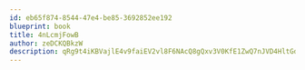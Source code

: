 ```yaml
---
id: eb65f874-8544-47e4-be85-3692852ee192
blueprint: book
title: 4nLcmjFowB
author: zeDCKQBkzW
description: qRg9t4iKBVajlE4v9faiEV2vl8F6NAcQ8gQxv3V0KfE1ZwQ7nJVD4HltGdM6GWZutRHn62fkfDnPbcSUE1BN2hLgQ0tFGNrTRipF
---
```

